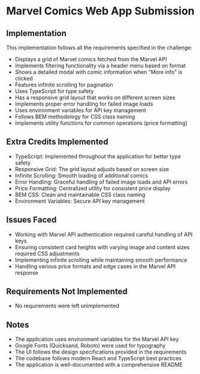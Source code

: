 # Marvel Comics Web App Submission

## Implementation

This implementation follows all the requirements specified in the challenge:

- Displays a grid of Marvel comics fetched from the Marvel API
- Implements filtering functionality via a header menu based on format
- Shows a detailed modal with comic information when "More info" is clicked
- Features infinite scrolling for pagination
- Uses TypeScript for type safety
- Has a responsive grid layout that works on different screen sizes
- Implements proper error handling for failed image loads
- Uses environment variables for API key management
- Follows BEM methodology for CSS class naming
- Implements utility functions for common operations (price formatting)

## Extra Credits Implemented

- TypeScript: Implemented throughout the application for better type safety
- Responsive Grid: The grid layout adjusts based on screen size
- Infinite Scrolling: Smooth loading of additional comics
- Error Handling: Graceful handling of failed image loads and API errors
- Price Formatting: Centralized utility for consistent price display
- BEM CSS: Clean and maintainable CSS class naming
- Environment Variables: Secure API key management

## Issues Faced

- Working with Marvel API authentication required careful handling of API keys
- Ensuring consistent card heights with varying image and content sizes required CSS adjustments
- Implementing infinite scrolling while maintaining smooth performance
- Handling various price formats and edge cases in the Marvel API response

## Requirements Not Implemented

- No requirements were left unimplemented

## Notes

- The application uses environment variables for the Marvel API key
- Google Fonts (Quicksand, Roboto) were used for typography
- The UI follows the design specifications provided in the requirements
- The codebase follows modern React and TypeScript best practices
- The application is well-documented with a comprehensive README 